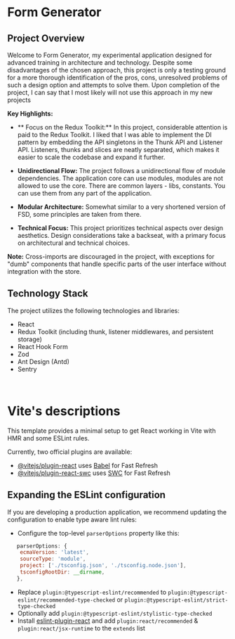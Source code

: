 # Form Generator

## Project Overview

Welcome to Form Generator, my experimental application designed for advanced training in architecture and technology. Despite some disadvantages of the chosen approach, this project is only a testing ground for a more thorough identification of the pros, cons, unresolved problems of such a design option and attempts to solve them. Upon completion of the project, I can say that I most likely will not use this approach in my new projects

**Key Highlights:**

- ** Focus on the Redux Toolkit:** In this project, considerable attention is paid to the Redux Toolkit. I liked that I was able to implement the DI pattern by embedding the API singletons in the Thunk API and Listener API. Listeners, thunks and slices are neatly separated, which makes it easier to scale the codebase and expand it further.

- **Unidirectional Flow:** The project follows a unidirectional flow of module dependencies. The application core can use modules, modules are not allowed to use the core. There are common layers - libs, constants. You can use them from any part of the application.

- **Modular Architecture:** Somewhat similar to a very shortened version of FSD, some principles are taken from there.

- **Technical Focus:** This project prioritizes technical aspects over design aesthetics. Design considerations take a backseat, with a primary focus on architectural and technical choices.

**Note:** Cross-imports are discouraged in the project, with exceptions for "dumb" components that handle specific parts of the user interface without integration with the store.

## Technology Stack

The project utilizes the following technologies and libraries:

- React
- Redux Toolkit (including thunk, listener middlewares, and persistent storage)
- React Hook Form
- Zod
- Ant Design (Antd)
- Sentry

<br>

# Vite's descriptions

This template provides a minimal setup to get React working in Vite with HMR and some ESLint rules.

Currently, two official plugins are available:

- [@vitejs/plugin-react](https://github.com/vitejs/vite-plugin-react/blob/main/packages/plugin-react/README.md) uses [Babel](https://babeljs.io/) for Fast Refresh
- [@vitejs/plugin-react-swc](https://github.com/vitejs/vite-plugin-react-swc) uses [SWC](https://swc.rs/) for Fast Refresh

## Expanding the ESLint configuration

If you are developing a production application, we recommend updating the configuration to enable type aware lint rules:

- Configure the top-level `parserOptions` property like this:

```js
   parserOptions: {
    ecmaVersion: 'latest',
    sourceType: 'module',
    project: ['./tsconfig.json', './tsconfig.node.json'],
    tsconfigRootDir: __dirname,
   },
```

- Replace `plugin:@typescript-eslint/recommended` to `plugin:@typescript-eslint/recommended-type-checked` or `plugin:@typescript-eslint/strict-type-checked`
- Optionally add `plugin:@typescript-eslint/stylistic-type-checked`
- Install [eslint-plugin-react](https://github.com/jsx-eslint/eslint-plugin-react) and add `plugin:react/recommended` & `plugin:react/jsx-runtime` to the `extends` list

